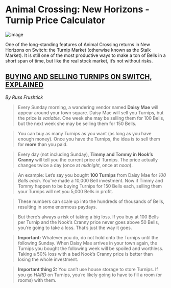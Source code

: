 # Animal Crossing: New Horizons - Turnip Price Calculator

![image](https://user-images.githubusercontent.com/55970064/105563143-dec05900-5cd1-11eb-85a2-034e24353e09.png)


One of the long-standing features of Animal Crossing returns in New Horizons on Switch: the Turnip Market (otherwise known as the Stalk Market). It is still one of the most productive ways to make a ton of Bells in a short span of time, but like the real stock market, it’s not without risks. 


## [BUYING AND SELLING TURNIPS ON SWITCH, EXPLAINED](https://www.polygon.com/animal-crossing-new-horizons-switch-acnh-guide/2020/3/20/21181835/selling-turnips-stalk-market)

*By Russ Frushtick* 


> Every Sunday morning, a wandering vendor named **Daisy Mae** will appear around your town square. Daisy Mae will sell you Turnips, but the price is *variable*. One week she may be selling them for 100 Bells, but the next week she may be selling them for 150 Bells.

> You can buy as many Turnips as you want (as long as you have enough money). Once you have the Turnips, the idea is to sell them for **more** than you paid.

> Every day (not including Sunday), **Timmy and Tommy in Nook’s Cranny** will tell you the current price of Turnips. The price actually changes twice a day (once at *midnight*, once at *noon*).

> An example: Let’s say you bought **100 Turnips** from Daisy Mae for *100 Bells each*. You’ve made a 10,000 Bell investment. Now if Timmy and Tommy happen to be buying Turnips for 150 Bells each, selling them your Turnips will net you 5,000 Bells in profit.

> These numbers can scale up into the hundreds of thousands of Bells, resulting in some enormous paydays.

> But there’s always a risk of taking a big loss. If you buy at 100 Bells per Turnip and the Nook’s Cranny price never goes above 50 Bells, you’re going to take a loss. That’s just the way it goes.

> **Important:** Whatever you do, do not hold onto the Turnips until the following Sunday. When Daisy Mae arrives in your town again, the Turnips you bought the following week will be spoiled and worthless. Taking a 50% loss with a bad Nook’s Cranny price is better than losing the whole investment.

> **Important thing 2:** You can’t use house storage to store Turnips. If you go *HARD* on Turnips, you’re likely going to have to fill a room (or rooms) with them.
